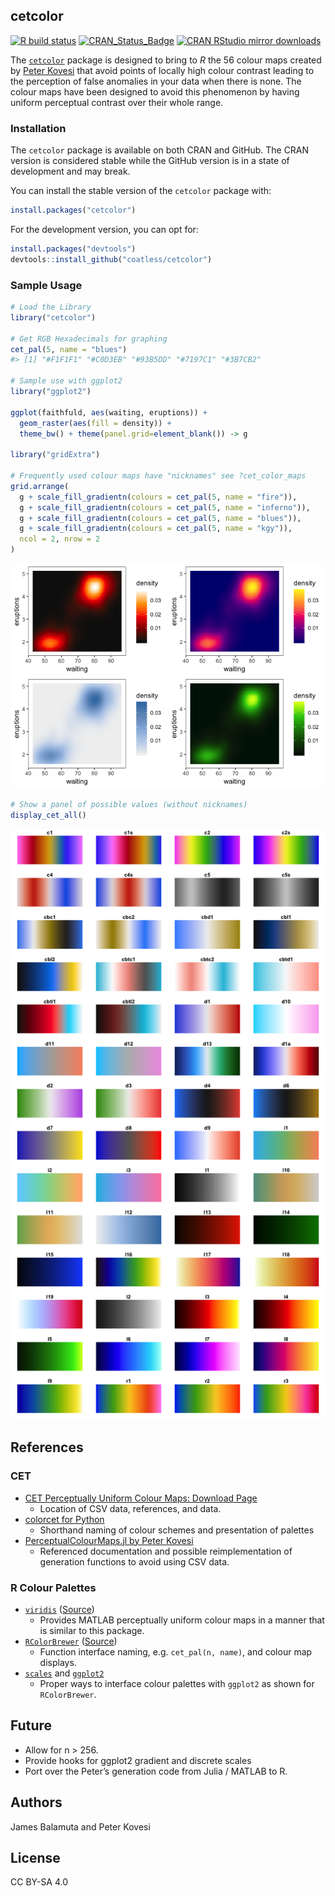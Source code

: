 
## cetcolor

<!-- badges: start -->

[![R build
status](https://github.com/coatless/cetcolor/workflows/R-CMD-check/badge.svg)](https://github.com/coatless/cetcolor/actions)
[![CRAN\_Status\_Badge](http://www.r-pkg.org/badges/version/cetcolor)](https://cran.r-project.org/package=cetcolor)
[![CRAN RStudio mirror
downloads](http://cranlogs.r-pkg.org/badges/cetcolor)](http://www.r-pkg.org/pkg/cetcolor)
<!-- badges: end -->

The [`cetcolor`](https://cran.r-project.org/package=cetcolor) package is
designed to bring to *R* the 56 colour maps created by [Peter
Kovesi](http://peterkovesi.com/projects/colourmaps/) that avoid points
of locally high colour contrast leading to the perception of false
anomalies in your data when there is none. The colour maps have been
designed to avoid this phenomenon by having uniform perceptual contrast
over their whole range.

### Installation

The `cetcolor` package is available on both CRAN and GitHub. The CRAN
version is considered stable while the GitHub version is in a state of
development and may break.

You can install the stable version of the `cetcolor` package with:

``` r
install.packages("cetcolor")
```

For the development version, you can opt for:

``` r
install.packages("devtools")
devtools::install_github("coatless/cetcolor")
```

### Sample Usage

``` r
# Load the Library
library("cetcolor")

# Get RGB Hexadecimals for graphing
cet_pal(5, name = "blues")
#> [1] "#F1F1F1" "#C0D3EB" "#93B5DD" "#7197C1" "#3B7CB2"

# Sample use with ggplot2
library("ggplot2")

ggplot(faithfuld, aes(waiting, eruptions)) +
  geom_raster(aes(fill = density)) +
  theme_bw() + theme(panel.grid=element_blank()) -> g

library("gridExtra")

# Frequently used colour maps have "nicknames" see ?cet_color_maps 
grid.arrange(
  g + scale_fill_gradientn(colours = cet_pal(5, name = "fire")),
  g + scale_fill_gradientn(colours = cet_pal(5, name = "inferno")),
  g + scale_fill_gradientn(colours = cet_pal(5, name = "blues")),
  g + scale_fill_gradientn(colours = cet_pal(5, name = "kgy")),
  ncol = 2, nrow = 2
)
```

![](tools/ggplot_example-1.png)<!-- -->

``` r
# Show a panel of possible values (without nicknames)
display_cet_all()
```

![](tools/colordemo-1.png)<!-- -->

## References

### CET

  - [CET Perceptually Uniform Colour Maps: Download
    Page](http://peterkovesi.com/projects/colourmaps/)
      - Location of CSV data, references, and data.
  - [colorcet for Python](https://github.com/bokeh/colorcet)
      - Shorthand naming of colour schemes and presentation of palettes
  - [PerceptualColourMaps.jl by Peter
    Kovesi](https://github.com/peterkovesi/PerceptualColourMaps.jl)
      - Referenced documentation and possible reimplementation of
        generation functions to avoid using CSV data.

### R Colour Palettes

  - [`viridis`](https://cran.r-project.org/package=viridis)
    ([Source](https://github.com/sjmgarnier/viridis))
      - Provides MATLAB perceptually uniform colour maps in a manner
        that is similar to this package.
  - [`RColorBrewer`](https://cran.r-project.org/package=RColorBrewer)
    ([Source](RColorBrewer))
      - Function interface naming, e.g. `cet_pal(n, name)`, and colour
        map displays.
  - [`scales`](https://github.com/hadley/scales/blob/646b6a433e6f7106bed4173569898fac409d22b5/R/pal-brewer.r)
    and
    [`ggplot2`](https://github.com/tidyverse/ggplot2/blob/f6f9f9de41c48382c70cbccc253db198e3cdc128/R/scale-brewer.r)
      - Proper ways to interface colour palettes with `ggplot2` as shown
        for `RColorBrewer`.

## Future

  - Allow for n \> 256.
  - Provide hooks for ggplot2 gradient and discrete scales
  - Port over the Peter’s generation code from Julia / MATLAB to R.

## Authors

James Balamuta and Peter Kovesi

## License

CC BY-SA 4.0
